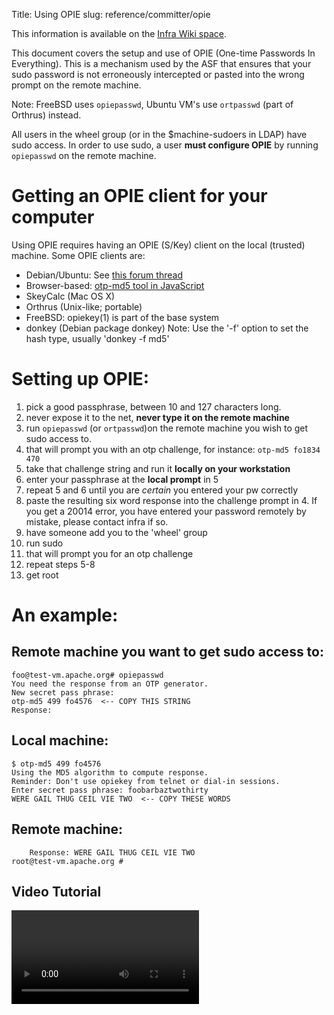 Title: Using OPIE
slug: reference/committer/opie

This information is available on the <a href="https://cwiki.apache.org/confluence/display/INFRA/OPIE">Infra Wiki space</a>.

This document covers the setup and use of OPIE (One-time Passwords In Everything). This is 
a mechanism used by the ASF that ensures that your sudo password is not erroneously intercepted
or pasted into the wrong prompt on the remote machine.

Note: FreeBSD uses `opiepasswd`, Ubuntu VM's use `ortpasswd` (part of Orthrus) instead.

All users in the wheel group (or in the $machine-sudoers in LDAP) have sudo access.
In order to use sudo, a user __must
configure OPIE__ by running `opiepasswd` on the remote machine.

# Getting an OPIE client for your computer
Using OPIE requires having an OPIE (S/Key) client on the local (trusted) machine. Some OPIE clients are:

- Debian/Ubuntu: See [this forum thread](http://ubuntuforums.org/showthread.php?t=1891356)
- Browser-based: [otp-md5 tool in JavaScript](/committer/otp-md5)
- SkeyCalc (Mac OS X)
- Orthrus (Unix-like; portable)
- FreeBSD: opiekey(1) is part of the base system
- donkey (Debian package donkey) Note: Use the '-f' option to set the hash type, usually 'donkey -f md5'

# Setting up OPIE:

1. pick a good passphrase, between 10 and 127 characters long.
2. never expose it to the net, __never type it on the remote machine__
3. run `opiepasswd` (or `ortpasswd`)on the remote machine you wish to get sudo access to.
4. that will prompt you with an otp challenge, for instance: `otp-md5 fo1834 470`
5. take that challenge string and run it __locally on your workstation__
6. enter your passphrase at the __local prompt__ in 5
7. repeat 5 and 6 until you are _certain_ you entered your pw correctly
8. paste the resulting six word response into the challenge prompt in 4. If you get a 20014 error,
    you have entered your password remotely by mistake, please contact infra if so.
9. have someone add you to the 'wheel' group
10. run sudo
11. that will prompt you for an otp challenge
12. repeat steps 5-8
13. get root


# An example:

## Remote machine you want to get sudo access to:

    foo@test-vm.apache.org# opiepasswd
    You need the response from an OTP generator.
    New secret pass phrase:
	otp-md5 499 fo4576  <-- COPY THIS STRING
	Response:
        
## Local machine:

    $ otp-md5 499 fo4576
    Using the MD5 algorithm to compute response.
    Reminder: Don't use opiekey from telnet or dial-in sessions.
    Enter secret pass phrase: foobarbaztwothirty
    WERE GAIL THUG CEIL VIE TWO  <-- COPY THESE WORDS
    
## Remote machine:
    
        Response: WERE GAIL THUG CEIL VIE TWO
    root@test-vm.apache.org #

## Video Tutorial

  <video controls src="https://home.apache.org/~gmcdonald/using_opie_orthrus.mov"><a href="https://home.apache.org/~gmcdonald/using_opie_orthrus.mov">Setting up Orthrus using SKeyCalc on Mac</a>
</video>
